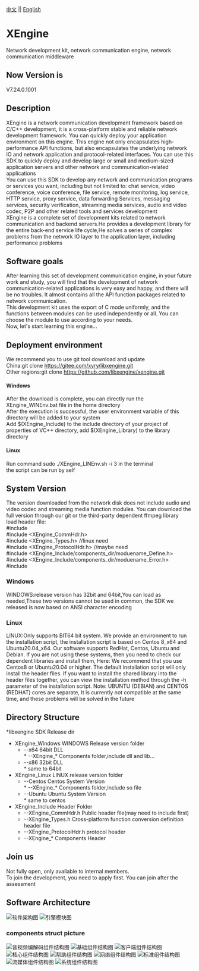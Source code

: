 [中文](README.md) ||  [English](README.en.md) 
# XEngine
Network development kit, network communication engine, network communication middleware

## Now Version is
V7.24.0.1001

## Description
XEngine is a network communication development framework based on C/C++ development, it is a cross-platform stable and reliable network development framework. You can quickly deploy your application environment on this engine. This engine not only encapsulates high-performance API functions, but also encapsulates the underlying network IO and network application and protocol-related interfaces. You can use this SDK to quickly deploy and develop large or small and medium-sized application servers and other network and communication-related applications  
You can use this SDK to develop any network and communication programs or services you want, including but not limited to: chat service, video conference, voice conference, file service, remote monitoring, log service, HTTP service, proxy service, data forwarding Services, messaging services, security verification, streaming media services, audio and video codec, P2P and other related tools and services development  
XEngine is a complete set of development kits related to network communication and backend servers.He provides a development library for the entire back-end service life cycle,He solves a series of complex problems from the network IO layer to the application layer, including performance problems  

## Software goals
After learning this set of development communication engine, in your future work and study, you will find that the development of network communication-related applications is very easy and happy, and there will be no troubles. It almost contains all the API function packages related to network communication.  
This development kit uses the export of C mode uniformly, and the functions between modules can be used independently or all. You can choose the module to use according to your needs.  
Now, let's start learning this engine...  

## Deployment environment
We recommend you to use git tool download and update  
China:git clone https://gitee.com/xyry/libxengine.git  
Other regions:git clone https://github.com/libxengine/xengine.git  

#### Windows
After the download is complete, you can directly run the XEngine_WINEnv.bat file in the home directory  
After the execution is successful, the user environment variable of this directory will be added to your system  
Add $(XEngine_Include) to the include directory of your project of properties of VC++ directory, add $(XEngine_Library) to the library directory  

#### Linux
Run command sudo ./XEngine_LINEnv.sh -i 3 in the terminal  
the script can be run by self  

## System Version
The version downloaded from the network disk does not include audio and video codec and streaming media function modules. You can download the full version through our git or the third-party dependent ffmpeg library  
load header file:  
#include <system header.h>  
#include <XEngine_CommHdr.h>  
#include <XEngine_Types.h>        //linux need  
#include <XEngine_ProtocolHdr.h>  //maybe need  
#include <XEngine_Include/components_dir/moduename_Define.h>  
#include <XEngine_Include/components_dir/moduename_Error.h>  
#include <your header file>  

### Windows  
WINDOWS:release version has 32bit and 64bit,You can load as needed,These two versions cannot be used in common, the SDK we released is now based on ANSI character encoding  

### Linux  
LINUX:Only supports BIT64 bit system. We provide an environment to run the installation script, the installation script is based on Centos 8_x64 and Ubuntu20.04_x64. Our software supports RedHat, Centos, Ubuntu and Debian. If you are not using these systems, then you need to check our dependent libraries and install them, Here: We recommend that you use Centos8 or Ubuntu20.04 or higher. The default installation script will only install the header files. If you want to install the shared library into the header files together, you can view the installation method through the -h parameter of the installation script. Note: UBUNTU (DEBIAN) and CENTOS (REDHAT) cores are separate, It is currently not compatible at the same time, and these problems will be solved in the future  

## Directory Structure

*libxengine            SDK Release dir
 * XEngine_Windows          WINDOWS Release version folder  
    *    --x64                    64bit DLL  
        *        --XEngine_*              Components folder,include dll and lib...  
    *    --x86                    32bit DLL  
        *        same to 64bit  
 * XEngine_Linux           LINUX release version folder  
    *    --Centos                Centos System Version  
        *        --XEngine_*              Components folder,include so file  
    *    --Ubuntu                Ubuntu System Version  
        *        same to centos  
 * XEngine_Include         Header Folder  
    *    --XEngine_CommHdr.h      Public header file(may need to include first)  
    *    --XEngine_Types.h        Cross-platform function conversion definition header file  
    *    --XEngine_ProtocolHdr.h  protocol header  
    *    --XEngine_*              Components Header  

## Join us

Not fully open, only available to internal members.  
To join the development, you need to apply first. You can join after the assessment  

## Software Architecture
![软件架构图](http://www.xyry.org/EngineFrameWork.png "软件架构图")
![引擎模块图](http://www.xyry.org/EngineRelation.png "引擎模块图")

### components struct picture 
![音视频编解码组件结构图](http://www.xyry.org/XEngine_StructPic/XEngine_AVCoder.png "音视频编解码组件结构图")
![基础组件结构图](http://www.xyry.org/XEngine_StructPic/XEngine_BaseLib.png "基础组件结构图")
![客户端组件结构图](http://www.xyry.org/XEngine_StructPic/XEngine_Client.png "客户端组件结构图")
![核心组件结构图](http://www.xyry.org/XEngine_StructPic/XEngine_Core.png "核心组件结构图")
![帮助组件结构图](http://www.xyry.org/XEngine_StructPic/XEngine_HelpComponents.png "帮助组件结构图")
![网络组件结构图](http://www.xyry.org/XEngine_StructPic/XEngine_NetHelp.png "网络组件结构图")
![标准组件结构图](http://www.xyry.org/XEngine_StructPic/XEngine_RfcComponents.png "标准组件结构图")
![流媒体组件结构图](http://www.xyry.org/XEngine_StructPic/XEngine_StreamMedia.png "流媒体组件结构图")
![系统组件结构图](http://www.xyry.org/XEngine_StructPic/XEngine_SystemSdk.png "系统组件结构图")